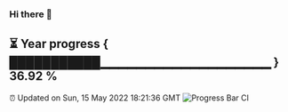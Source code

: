 ### Hi there 👋
⏳ Year progress { ███████████▁▁▁▁▁▁▁▁▁▁▁▁▁▁▁▁▁▁▁ } 36.92 %
---
⏰ Updated on Sun, 15 May 2022 18:21:36 GMT
![Progress Bar CI](https://github.com/liununu/liununu/workflows/Progress%20Bar%20CI/badge.svg)
